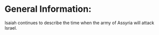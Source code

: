 # General Information:

Isaiah continues to describe the time when the army of Assyria will attack Israel.